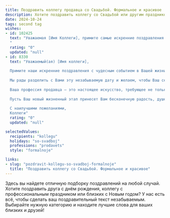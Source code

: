 ```yaml
---
title: Поздравить коллегу продавца со Свадьбой. Формальное и красивое
description: Хотите поздравить коллегу со Свадьбой или другим праздником? Наш ИИ создаст незабываемое поздравление, а вы обязательно выделитесь среди других.  
date: 2024-10-24
tags: second tag
wishes:
- id: 102425
  text: "Уважаемая [Имя Коллеги], примите самые искренние поздравления с этим замечательным событием – свадьбой! Желаем Вам и Вашему супругу/супруге крепкой любви, семейного счастья, взаимопонимания и благополучия. Пусть ваш совместный путь будет наполнен радостью, теплом и уютом.  Счастья вам и долгой, счастливой семейной жизни!
  "
  rating: "0"
  updated: "null"
- id: 8330
  text: "Уважаемый(ая) [Имя коллеги],
  
  Примите наши искренние поздравления с чудесным событием в Вашей жизни – Днем свадьбы!
  
  Мы рады разделить с Вами эту незабываемую дату и желаем, чтобы Ваш семейный союз был крепким, счастливым и наполненным взаимной любовью и поддержкой. Пусть в Вашем доме всегда царят гармония, благополучие и звонкий детский смех.
  
  Ваша профессия продавца – это настоящее искусство, требующее не только профессионализма, но и чуткости к людям. Мы уверены, что эти качества помогут Вам создать прекрасную атмосферу в Вашей семье.
  
  Пусть Ваш новый жизненный этап принесет Вам бесконечную радость, душевный покой и исполнение самых заветных желаний. Храните свою любовь и пусть она будет Вашей незыблемой основой.
  
  С наилучшими пожеланиями,
  Коллеги"
  rating: "0"
  updated: "null"

selectedValues:
  recipients: "kollegu"
  holidays: "so-svadboj"
  professions: "prodavets"
  style: "formalnoje"

links:
- slug: "pozdravit-kollegu-so-svadboj-formalnoje"
  title: "Поздравить коллегу со Свадьбой. Формальное и красивое"
---
```


Здесь вы найдете отличную подборку поздравлений на любой случай.
Хотите поздравить друга с днём рождения, коллегу с профессиональным праздником или близких с Новым годом? У нас есть всё, чтобы сделать ваш поздравительный текст незабываемым. Выбирайте нужную категорию и находите лучшие слова для ваших близких и друзей!
